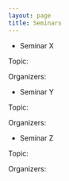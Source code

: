 ```yaml
---
layout: page
title: Seminars
---
```


* Seminar X

Topic:

Organizers:

* Seminar Y

Topic:

Organizers:

* Seminar Z

Topic:

Organizers:


